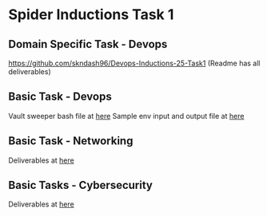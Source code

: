 # Spider Inductions Task 1

## Domain Specific Task - Devops
https://github.com/skndash96/Devops-Inductions-25-Task1
(Readme has all deliverables)

## Basic Task - Devops
Vault sweeper bash file at [here](https://github.com/skndash96/dashskndash_spider_t1/tree/main/devops_basic/vault_sweeper.sh)
Sample env input and output file at [here](https://github.com/skndash96/dashskndash_spider_t1/tree/main/devops_basic/sample_env.txt)

## Basic Task - Networking
Deliverables at [here](https://github.com/skndash96/dashskndash_spider_t1/tree/main/networking_basic/README.md)

## Basic Tasks - Cybersecurity
Deliverables at [here](https://github.com/skndash96/dashskndash_spider_t1/tree/main/cybersecurity_basic/README.md)
